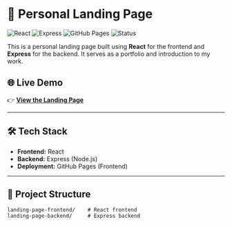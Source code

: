 # 🚀 Personal Landing Page

![React](https://img.shields.io/badge/Frontend-React-blue?logo=react)
![Express](https://img.shields.io/badge/Backend-Express-black?logo=express)
![GitHub Pages](https://img.shields.io/badge/Deployed-GitHub%20Pages-181717?logo=github)
![Status](https://img.shields.io/badge/Status-Live-brightgreen)

This is a personal landing page built using **React** for the frontend and **Express** for the backend. It serves as a portfolio and introduction to my work.

## 🌐 Live Demo

👉 **[View the Landing Page](https://ricardoappaiva.github.io/landing-page-frontend)**

---

## 🛠️ Tech Stack

- **Frontend:** React
- **Backend:** Express (Node.js)
- **Deployment:** GitHub Pages (Frontend)

---

## 📂 Project Structure

```plaintext
landing-page-frontend/    # React frontend
landing-page-backend/     # Express backend
